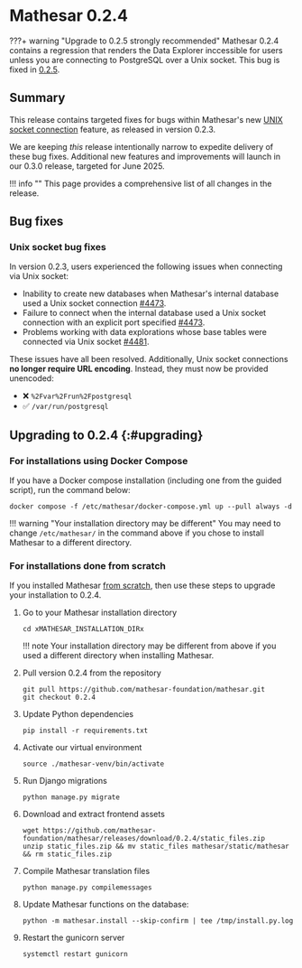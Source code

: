 # Mathesar 0.2.4

???+ warning "Upgrade to 0.2.5 strongly recommended"
    Mathesar 0.2.4 contains a regression that renders the Data Explorer inccessible for users unless you are connecting to PostgreSQL over a Unix socket. This bug is fixed in [0.2.5](./0.2.5.md).

## Summary

This release contains targeted fixes for bugs within Mathesar's new [UNIX socket connection](./0.2.3.md#more-options-for-internal-database-connections) feature, as released in version 0.2.3.

We are keeping _this_ release intentionally narrow to expedite delivery of these bug fixes. Additional new features and improvements will launch in our 0.3.0 release, targeted for June 2025.


!!! info ""
	This page provides a comprehensive list of all changes in the release.

## Bug fixes

### Unix socket bug fixes

In version 0.2.3, users experienced the following issues when connecting via Unix socket:

- Inability to create new databases when Mathesar's internal database used a Unix socket connection [#4473](https://github.com/mathesar-foundation/mathesar/pull/4473 "Hotfix for SQLAlchemy connecting to DBs over UNIX sockets").
- Failure to connect when the internal database used a Unix socket connection with an explicit port specified [#4473](https://github.com/mathesar-foundation/mathesar/pull/4473 "Fix issues related to connections via unix socket").
- Problems working with data explorations whose base tables were connected via Unix socket [#4481](https://github.com/mathesar-foundation/mathesar/pull/4481 "Fix issues related to connections via unix socket").

These issues have all been resolved. Additionally, Unix socket connections **no longer require URL encoding**. Instead, they must now be provided unencoded:

* ❌ `%2Fvar%2Frun%2Fpostgresql`
* ✅ `/var/run/postgresql`


## Upgrading to 0.2.4  {:#upgrading}

### For installations using Docker Compose

If you have a Docker compose installation (including one from the guided script), run the command below:

```
docker compose -f /etc/mathesar/docker-compose.yml up --pull always -d
```

!!! warning "Your installation directory may be different"
    You may need to change `/etc/mathesar/` in the command above if you chose to install Mathesar to a different directory.

### For installations done from scratch

If you installed Mathesar [from scratch](../administration/install-from-scratch.md), then use these steps to upgrade your installation to 0.2.4.

1. Go to your Mathesar installation directory

    ```
    cd xMATHESAR_INSTALLATION_DIRx
    ```

    !!! note
        Your installation directory may be different from above if you used a different directory when installing Mathesar.

1. Pull version 0.2.4 from the repository

    ```
    git pull https://github.com/mathesar-foundation/mathesar.git
    git checkout 0.2.4
    ```

1. Update Python dependencies

    ```
    pip install -r requirements.txt
    ```

1. Activate our virtual environment

    ```
    source ./mathesar-venv/bin/activate
    ```

2. Run Django migrations

    ```
    python manage.py migrate
    ```

3. Download and extract frontend assets

    ```
    wget https://github.com/mathesar-foundation/mathesar/releases/download/0.2.4/static_files.zip
    unzip static_files.zip && mv static_files mathesar/static/mathesar && rm static_files.zip
    ```

4. Compile Mathesar translation files

    ```
    python manage.py compilemessages
    ```

5. Update Mathesar functions on the database:

    ```
    python -m mathesar.install --skip-confirm | tee /tmp/install.py.log
    ```

6. Restart the gunicorn server

    ```
    systemctl restart gunicorn
    ```
